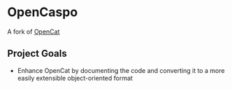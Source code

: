# OpenCaspo

A fork of [OpenCat](https://github.com/PetoiCamp/OpenCat/)

## Project Goals
* Enhance OpenCat by documenting the code and converting it to a more easily extensible object-oriented format
